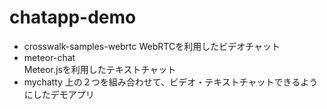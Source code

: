 # chatapp-demo

* crosswalk-samples-webrtc
        WebRTCを利用したビデオチャット
* meteor-chat    
        Meteor.jsを利用したテキストチャット
* mychatty
        上の２つを組み合わせて、ビデオ・テキストチャットできるようにしたデモアプリ        
